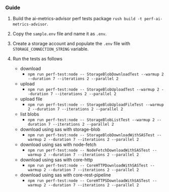 ### Guide

1. Build the ai-metrics-advisor perf tests package `rush build -t perf-ai-metrics-advisor`.
2. Copy the `sample.env` file and name it as `.env`.
3. Create a storage account and populate the `.env` file with `STORAGE_CONNECTION_STRING` variable.
4. Run the tests as follows

   - download
     - `npm run perf-test:node -- StorageBlobDownloadTest --warmup 2 --duration 7 --iterations 2 --parallel 2`
   - upload
     - `npm run perf-test:node -- StorageBlobUploadTest --warmup 2 --duration 7 --iterations 2 --parallel 2`
   - upload file
     - `npm run perf-test:node -- StorageBlobUploadFileTest --warmup 2 --duration 7 --iterations 2 --parallel 2`
   - list blobs
     - `npm run perf-test:node -- StorageBlobListTest --warmup 2 --duration 7 --iterations 2 --parallel 2`
   - download using sas with storage-blob
     - `npm run perf-test:node -- StorageBlobDownloadWithSASTest --warmup 2 --duration 7 --iterations 2 --parallel 2`
   - download using sas with node-fetch
     - `npm run perf-test:node -- NodeFetchDownloadWithSASTest --warmup 2 --duration 7 --iterations 2 --parallel 2`
   - download using sas with core-http
     - `npm run perf-test:node -- CoreHTTPDownloadWithSASTest --warmup 2 --duration 7 --iterations 2 --parallel 2`
   - download using sas with core-rest-pipeline
     - `npm run perf-test:node -- CoreHTTPSDownloadWithSASTest --warmup 2 --duration 7 --iterations 2 --parallel 2`
